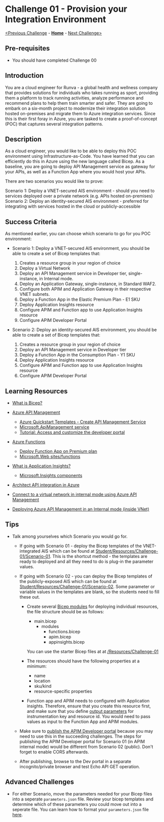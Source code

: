 # Challenge 01 - Provision your Integration Environment

[<Previous Challenge](./Challenge-00.md) - **[Home](../readme.md)** - [Next Challenge>](./Challenge-02.md)

## Pre-requisites

- You should have completed Challenge 00

## Introduction

You are a cloud engineer for Runva - a global health and wellness company that provides solutions for individuals who takes running as sport, providing them a platform to track running activities, analyze performance and recommend plans to help them train smarter and safer.  They are going to embark on a six-month project to modernize their integration solution hosted on-premises and migrate them to Azure integration services.  Since this is their first foray in Azure, you are tasked to create a proof-of-concept (POC) that captures several integration patterns.


## Description
As a cloud engineer, you would like to be able to deploy this POC environment using Infrastructure-as-Code.  You have learned that you can efficiently do this in Azure using the new language called Bicep. As a baseline, you are going to deploy API Management service as gateway for your APIs, as well as a Function App where you would host your APIs.

There are two scenarios you would like to prove:

Scenario 1: Deploy a VNET-secured AIS environment - should you need to services deployed over a private network (e.g. APIs hosted on-premises)
Scenario 2: Deploy an identity-secured AIS environment - preferred for integrating with services hosted in the cloud or publicly-accessible


## Success Criteria

As mentioned earlier, you can choose which scenario to go for you POC environment:

- Scenario 1: Deploy a VNET-secured AIS environment, you should be able to create a set of Bicep templates that:
  1. Creates a resource group in your region of choice
  1. Deploy a Virtual Network
  1. Deploy an API Management service in Developer tier, single-instance, in Internal mode. 
  1. Deploy an Application Gateway, single-instance, in Standard WAF2.
  1. Configure both APIM and Application Gateway in their respective VNET subnets.
  1. Deploy a Function App in the Elastic Premium Plan - E1 SKU
  1. Deploy Application Insights resource
  1. Configure APIM and Function app to use Application Insights resource
  1. Configure APIM Developer Portal

- Scenario 2: Deploy an identity-secured AIS environment, you should be able to create a set of Bicep templates that:
  1. Creates a resource group in your region of choice
  1. Deploy an API Management service in Developer tier
  1. Deploy a Function App in the Consumption Plan - Y1 SKU
  1. Deploy Application Insights resource
  1. Configure APIM and Function app to use Application Insights resource
  1. Configure APIM Developer Portal

## Learning Resources

- [What is Bicep?](https://docs.microsoft.com/en-us/azure/azure-resource-manager/bicep/overview)

- [Azure API Management](https://docs.microsoft.com/en-us/azure/api-management/api-management-key-concepts)
  - [Azure Quickstart Templates - Create API Management Service](https://github.com/Azure/azure-quickstart-templates/tree/master/quickstarts/microsoft.apimanagement/azure-api-management-create)
  - [Microsoft.ApiManagement service](https://docs.microsoft.com/en-us/azure/templates/microsoft.apimanagement/service?tabs=bicep)
  - [Tutorial: Access and customize the developer portal](https://docs.microsoft.com/en-us/azure/api-management/api-management-howto-developer-portal-customize)
  
- [Azure Functions](https://docs.microsoft.com/en-us/azure/azure-functions/functions-overview)
  - [Deploy Function App on Premium plan](https://docs.microsoft.com/en-us/azure/azure-functions/functions-infrastructure-as-code#deploy-on-premium-plan)
  - [Microsoft.Web sites/functions](https://docs.microsoft.com/en-us/azure/templates/microsoft.web/sites/functions?tabs=bicep)
 
- [What is Application Insights?](https://docs.microsoft.com/en-us/azure/azure-monitor/app/app-insights-overview)
  - [Microsoft.Insights components](https://docs.microsoft.com/en-us/azure/templates/microsoft.insights/components?tabs=bicep)

- [Architect API integration in Azure](https://docs.microsoft.com/en-us/learn/paths/architect-api-integration/)

- [Connect to a virtual network in internal mode using Azure API Management](https://docs.microsoft.com/en-us/azure/api-management/api-management-using-with-internal-vnet?tabs=stv2)
- [Deploying Azure API Management in an Internal mode (inside VNet)](https://techcommunity.microsoft.com/t5/fasttrack-for-azure/deploying-azure-api-management-in-an-internal-mode-inside-vnet/ba-p/3033493)

## Tips 
- Talk among yourselves which Scenario you would go for.  
  - If going with Scenario 01 - deploy the Bicep templates of the VNET-integrated AIS which can be found at [Student/Resources/Challenge-01/Scenario-01](../Student/Resources/Challenge-01/Scenario-01).  This is the shortcut method - the templates are ready to deployed and all they need to do is plug-in the parameter values.  
  - If going with Scenario 02 - you can deploy the Bicep templates of the publicly-exposed AIS which can be found at [Student/Resources/Challenge-01/Scenario-02](../Student/Resources/Challenge-01/Scenario-02).  Some parameter or variable values in the templates are blank, so the students need to fill these out.
    - Create several [Bicep modules](https://docs.microsoft.com/en-us/azure/azure-resource-manager/bicep/modules) for deploying individual resources, the file structure should be as follows:
      - main.bicep
        - modules
          - functions.bicep
          - apim.bicep
          - appinsights.bicep

      You can use the starter Bicep files at at [/Resources/Challenge-01](./Resources/Challenge-01)  
    - The resources should have the following properties at a minimum:
      - name
      - location
      - sku/kind
      - resource-specific properties
    - Function app and APIM needs to configured with Application insights. Therefore, ensure that you create this resource first, and make sure that you define [output parameters](https://docs.microsoft.com/en-us/azure/azure-resource-manager/bicep/outputs?tabs=azure-powershell) for instrumentation key and resource id.  You would need to pass values as input to the Function App and APIM modules. 

  - Make sure to [publish the APIM Developer portal](https://docs.microsoft.com/en-us/azure/api-management/api-management-howto-developer-portal-customize#publish) because you may need to use this in the succeeding challenges.  The steps for publishing the APIM Developer portal for Scenario 01 (in APIM internal mode) would be different from Scenario 02 (public). Don't forget to enable CORS afterwards.
  - After publishing, browse to the Dev portal in a separate incognito/private browser and test Echo API GET operation.  

## Advanced Challenges

  - For either Scenario, move the parameters needed for your Bicep files into a seperate ```parameters.json``` file. Review your bicep templates and determine which of these parameters you could move out into a seperate file. You can learn how to format your ```parameters.json``` file [here](https://docs.microsoft.com/en-us/azure/azure-resource-manager/templates/parameter-files).
<!-- - You can look into adopting the guidance for managing the APIM lifecyle by using the [Azure API Management DevOps Resource Kit](https://github.com/Azure/azure-api-management-devops-resource-kit) boilerplate ARM templates (or you can convert those templates to Bicep as well!) 
- [For customers starting out or have simple integration scenario, use the boilerplate ARM template here](https://github.com/Azure/azure-api-management-devops-resource-kit#alternatives#:~:text=For%20customers%20who%20are%20just%20starting%20out%20or%20have%20simple%20scenarios%2C%20they%20may%20not%20necessarily%20need%20to%20use%20the%20tools%20we%20provided%20and%20may%20find%20it%20easier%20to%20begin%20with%20the%20boilerplate%20templates%20we%20provided%20in%20the%20example%20folder.) -->
